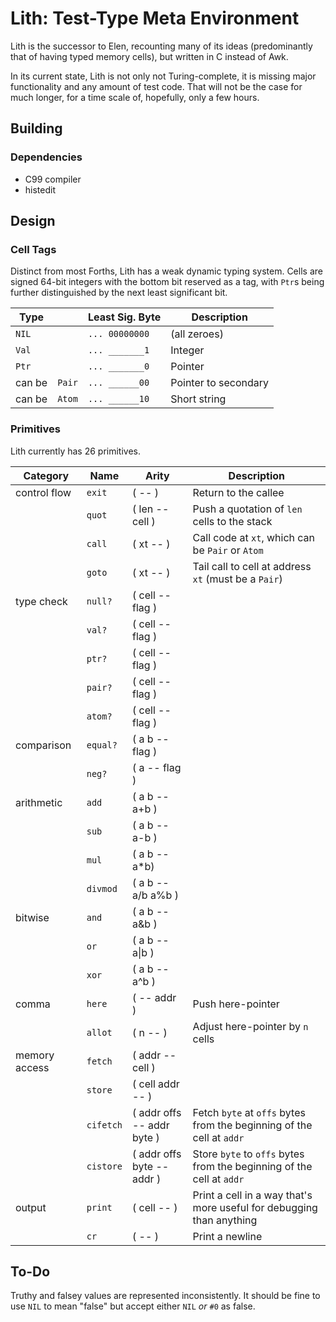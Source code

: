 # Lith: Test-Type Meta Environment

Lith is the successor to Elen,
recounting many of its ideas
(predominantly that of having typed memory cells),
but written in C instead of Awk.

In its current state, Lith is not only not Turing-complete,
it is missing major functionality and any amount of test code.
That will not be the case for much longer,
for a time scale of, hopefully, only a few hours.

## Building

### Dependencies

- C99 compiler
- histedit

## Design

### Cell Tags

Distinct from most Forths,
Lith has a weak dynamic typing system.
Cells are signed 64-bit integers with the bottom bit reserved as a tag,
with `Ptr`s being further distinguished
by the next least significant bit.

| Type | | Least Sig. Byte | Description |
|-|-|-|-|
| `NIL` | | `... 00000000` | (all zeroes) |
| `Val` | | `... _______1` | Integer |
| `Ptr` | | `... _______0` | Pointer |
| can be | `Pair` | `... ______00` | Pointer to secondary |
| can be | `Atom` | `... ______10` | Short string |

### Primitives

Lith currently has 26 primitives.

| Category | Name | Arity | Description |
|-|-|-|-|
| control flow | `exit` | ( -- ) | Return to the callee |
| | `quot` | ( len -- cell ) | Push a quotation of `len` cells to the stack |
| | `call` | ( xt -- ) | Call code at `xt`, which can be `Pair` or `Atom` |
| | `goto` | ( xt -- ) | Tail call to cell at address `xt` (must be a `Pair`) |
| type check | `null?` | ( cell -- flag ) |
| | `val?` | ( cell -- flag ) |
| | `ptr?` | ( cell -- flag ) |
| | `pair?` | ( cell -- flag ) |
| | `atom?` | ( cell -- flag ) |
| comparison | `equal?` | ( a b -- flag ) |
| | `neg?` | ( a -- flag ) |
| arithmetic | `add` | ( a b -- a+b ) |
| | `sub` | ( a b -- a-b ) |
| | `mul` | ( a b -- a*b) |
| | `divmod` | ( a b -- a/b a%b ) |
| bitwise | `and` | ( a b -- a&b ) |
| | `or` | ( a b -- a\|b ) |
| | `xor` | ( a b -- a^b ) |
| comma | `here` | ( -- addr ) | Push here-pointer |
| | `allot` | ( n -- ) | Adjust here-pointer by `n` cells |
| memory access | `fetch` | ( addr -- cell )
| | `store` | ( cell addr -- ) |
| | `cifetch` | ( addr offs -- addr byte ) | Fetch `byte` at `offs` bytes from the beginning of the cell at `addr`
| | `cistore` | ( addr offs byte -- addr ) | Store `byte` to `offs` bytes from the beginning of the cell at `addr`
| output | `print` | ( cell -- ) | Print a cell in a way that's more useful for debugging than anything
| | `cr` | ( -- ) | Print a newline

## To-Do

Truthy and falsey values are represented inconsistently.
It should be fine to use `NIL` to mean "false"
but accept either `NIL` *or* `#0` as false.
